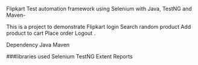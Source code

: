 Flipkart Test automation framework using Selenium with Java, TestNG and Maven-

This is a  project to demonstrate 
Flipkart login
Search random product
Add product to cart
Place order
Logout .

Dependency Java Maven

###libraries used Selenium TestNG Extent Reports
